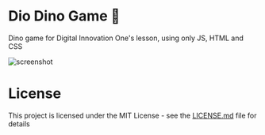 # Dio Dino Game 🦖
Dino game for Digital Innovation One's lesson, using only JS, HTML and CSS

![screenshot](example.png?raw=true "screenshot")

# License
This project is licensed under the MIT License - see the [LICENSE.md](LICENSE.md) file for details
